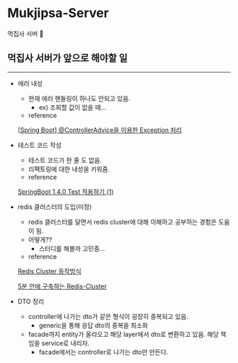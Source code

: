 # Mukjipsa-Server
먹집사 서버 🍙
## 먹집사 서버가 앞으로 해야할 일

---

- 에러 내성
    - 현재 에러 핸들링이 하나도 안되고 있음.
        - ex) 조회할 값이 없을 때…
    - reference

  [[Spring Boot] @ControllerAdvice을 이용한 Exception 처리](https://bamdule.tistory.com/92)

- 테스트 코드 작성
    - 테스트 코드가 한 줄 도 없음.
    - 리팩토링에 대한 내성을 키워줌.
    - reference

  [SpringBoot 1.4.0 Test 적용하기 (1)](https://jojoldu.tistory.com/33)

- redis 클러스터의 도입(미정)
    - redis 클러스터를 달면서 redis cluster에 대해 이해하고 공부하는 경험은 도움이 됨.
    - 어떻게??
        - 스터디를 해볼까 고민중…
    - reference

  [Redis Cluster 동작방식](https://findmypiece.tistory.com/133)

  [5분 안에 구축하는 Redis-Cluster](https://co-de.tistory.com/24)

- DTO 정리
    - controller에 나가는 dto가 같은 형식이 굉장히 중복되고 있음.
        - generic을 통해 응답 dto의 중복을 최소화
    - facade까지 entity가 올라오고 해당 layer에서 dto로 변환하고 있음. 해당 책임을 service로 내리자.
        - facade에서는 controller로 나가는 dto만 만든다.